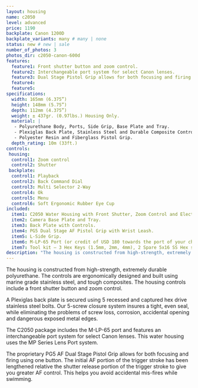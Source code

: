 ```yaml
---
layout: housing
name: c2050
level: advanced
price: 1190
backplate: Canon 1200D
backplate_variants: many # many | none
status: new # new | sale
number_of_photos: 3
photos_dir: c2050-canon-600d
features:
  feature1: Front shutter button and zoom control.
  feature2: Interchangeable port system for select Canon lenses.
  feature3: Dual Stage Pistol Grip allows for both focusing and firing using one button.
  feature4:
  feature5:
specifications:
  width: 165mm (6.375”)
  height: 148mm (5.75”)
  depth: 112mm (4.375”)
  weight: ± 437gr. (0.97lbs.) Housing Only.
  material: |
   - Polyurethane Body, Ports, Side Grip, Base Plate and Tray.
   - Plexiglas Back Plate, Stainless Steel and Durable Composite Controls.
   - Polyester Resin and Fiberglass Pistol Grip.
  depth_rating: 10m (33ft.)
controls:
 housing:
  control1: Zoom control
  control2: Shutter
 backplate:
  control1: Playback
  control2: Back Command Dial
  control3: Multi Selector 2-Way
  control4: Ok
  control5: Menu
  control6: Soft Ergonomic Rubber Eye Cup
included:
  item1: C2050 Water Housing with Front Shutter, Zoom Control and Electronic Cabling.
  item2: Camera Base Plate and Tray.
  item3: Back Plate with Controls.
  item4: PG5 Dual Stage AF Pistol Grip with Wrist Leash.
  item5: L-Side Grip.
  item6: M-LP-65 Port (or credit of USD 180 towards the port of your choice).
  item7: Tool kit – 3 Hex Keys (1.5mm, 2mm, 4mm), 2 Spare 5x16 SS Hex screws, 2 spare 5x12mm SS Flat Head Machine Screws, Packet of Marine Grease.
description: "The housing is constructed from high-strength, extremely durable polyurethane. The controls are ergonomically designed and built using marine grade stainless steel, and tough composites. The controls include a front shutter button and zoom control and a backplate for Canon 1200D with Playback, Back Command Dial, Multi Selector 2-Way, Ok, Menu, Soft Ergonomic Rubber Eye Cup. The C2050 package includes the M-LP-65 port and features an interchangeable port system for select Nikon lenses. This water housing uses the MP Series Lens Port system."
---
```

The housing is constructed from high-strength, extremely durable polyurethane. The controls are ergonomically designed and built using marine grade stainless steel, and tough composites. The housing controls include a front shutter button and zoom control.

A Plexiglas back plate is secured using 5 recessed and captured hex drive stainless steel bolts. Our 5-screw closure system insures a tight, even seal, while eliminating the problems of screw loss, corrosion, accidental opening and dangerous exposed metal edges.

The C2050 package includes the M-LP-65 port and features an interchangeable port system for select Canon lenses. This water housing uses the MP Series Lens Port system.

The proprietary PG5 AF Dual Stage Pistol Grip allows for both focusing and firing using one button. The initial AF portion of the trigger stroke has been lengthened relative the shutter release portion of the trigger stroke to give you greater AF control. This helps you avoid accidental mis-fires while swimming.
